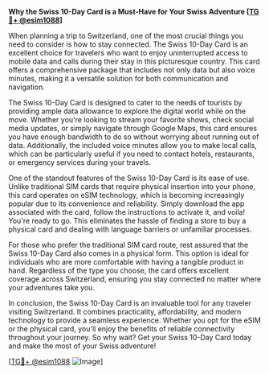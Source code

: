 **Why the Swiss 10-Day Card is a Must-Have for Your Swiss Adventure [[TG💪+ @esim1088](https://t.me/s/esim1088)]**

When planning a trip to Switzerland, one of the most crucial things you need to consider is how to stay connected. The Swiss 10-Day Card is an excellent choice for travelers who want to enjoy uninterrupted access to mobile data and calls during their stay in this picturesque country. This card offers a comprehensive package that includes not only data but also voice minutes, making it a versatile solution for both communication and navigation.

The Swiss 10-Day Card is designed to cater to the needs of tourists by providing ample data allowance to explore the digital world while on the move. Whether you're looking to stream your favorite shows, check social media updates, or simply navigate through Google Maps, this card ensures you have enough bandwidth to do so without worrying about running out of data. Additionally, the included voice minutes allow you to make local calls, which can be particularly useful if you need to contact hotels, restaurants, or emergency services during your travels.

One of the standout features of the Swiss 10-Day Card is its ease of use. Unlike traditional SIM cards that require physical insertion into your phone, this card operates on eSIM technology, which is becoming increasingly popular due to its convenience and reliability. Simply download the app associated with the card, follow the instructions to activate it, and voila! You're ready to go. This eliminates the hassle of finding a store to buy a physical card and dealing with language barriers or unfamiliar processes.

For those who prefer the traditional SIM card route, rest assured that the Swiss 10-Day Card also comes in a physical form. This option is ideal for individuals who are more comfortable with having a tangible product in hand. Regardless of the type you choose, the card offers excellent coverage across Switzerland, ensuring you stay connected no matter where your adventures take you.

In conclusion, the Swiss 10-Day Card is an invaluable tool for any traveler visiting Switzerland. It combines practicality, affordability, and modern technology to provide a seamless experience. Whether you opt for the eSIM or the physical card, you'll enjoy the benefits of reliable connectivity throughout your journey. So why wait? Get your Swiss 10-Day Card today and make the most of your Swiss adventure! 

[[TG💪+ @esim1088](https://t.me/s/esim1088) ![Image](https://i.postimg.cc/Y0z9fWf4/image.png)]